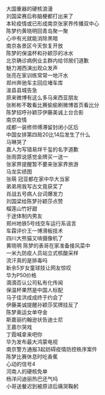 大国重器的硬核浪漫  
刘国梁赛后称脑梗都打出来了  
本轮疫情或已形成南京张家界传播双中心  
陈梦约黄晓明回青岛聚一聚  
心中有光就能消除黑暗  
南京各景区今天恢复开放  
陈梦的保温杯和孙颖莎的冰水  
北京确诊病例业主群内给邻居们道歉  
魅力湘西演出观众发声  
张亮在家训练常常一地汗水  
郑州奔驰车主回应堵车库  
浚县县城告急  
原来微博有这么多马来西亚朋友  
张彬彬不敢看比赛偷偷刷微博首页看比分  
陈梦招呼孙颖莎伊藤美诚上台合影  
南京疫情  
成都一装修师傅滞留封闭小区后  
中国女排第四局20比14后发生了什么  
马琳哭了  
嘉人为写错易烊千玺的名字道歉  
张雨霏说感觉金牌买一送一  
张家界提醒暂不要来张家界旅游  
马龙实绩图  
张萌 冠亚都在家中华大当家  
弟弟用我写古文竟获奖了  
肖战五号病人台词爆发力  
刘国梁给陈梦孙颖莎点赞  
榴莲山竹好甜  
于途体制内男友  
郑州地铁5号线空车运行系谣言  
车霖评价王一博滑板技术  
四川大熊猫又啃摄像机了  
黄晓明 陈梦的表哥在家准备接风菜中  
一米九防疫人员站立式核酸采样  
流汗真的是排毒吗  
新余5岁女童球技让网友惊叹  
华为P50价格  
滴滴否认公司私有化传闻  
保温杯果然是中国人标配  
马子佳洪成成终于约会了  
伊藤美诚提醒孙颖莎奖牌挂反了  
陈梦奥运女单夺金  
斯嘉丽约翰逊状告迪士尼  
王嘉尔哭戏  
丁霞喊拿来吧你  
华为发布最大鸿蒙电视  
南京警方通报3起妨碍疫情防控秩序案件  
陈梦比赛休息时吃香蕉  
心动的信号4  
河南人的硬核免单  
杨洋问迪丽热巴还气吗  
小哥送餐迟到被原谅后痛哭鞠躬  
